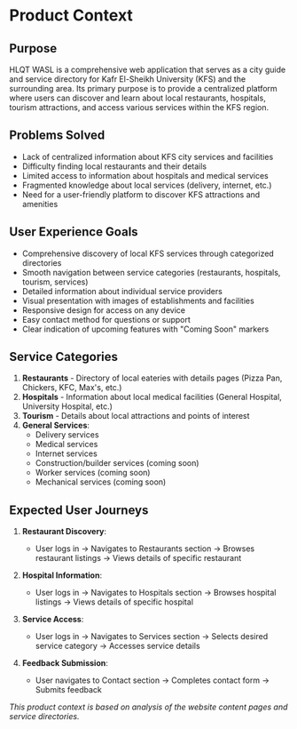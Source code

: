 # Product Context

## Purpose
HLQT WASL is a comprehensive web application that serves as a city guide and service directory for Kafr El-Sheikh University (KFS) and the surrounding area. Its primary purpose is to provide a centralized platform where users can discover and learn about local restaurants, hospitals, tourism attractions, and access various services within the KFS region.

## Problems Solved
- Lack of centralized information about KFS city services and facilities
- Difficulty finding local restaurants and their details
- Limited access to information about hospitals and medical services
- Fragmented knowledge about local services (delivery, internet, etc.)
- Need for a user-friendly platform to discover KFS attractions and amenities

## User Experience Goals
- Comprehensive discovery of local KFS services through categorized directories
- Smooth navigation between service categories (restaurants, hospitals, tourism, services)
- Detailed information about individual service providers
- Visual presentation with images of establishments and facilities
- Responsive design for access on any device
- Easy contact method for questions or support
- Clear indication of upcoming features with "Coming Soon" markers

## Service Categories
1. **Restaurants** - Directory of local eateries with details pages (Pizza Pan, Chickers, KFC, Max's, etc.)
2. **Hospitals** - Information about local medical facilities (General Hospital, University Hospital, etc.)
3. **Tourism** - Details about local attractions and points of interest
4. **General Services**:
   - Delivery services
   - Medical services
   - Internet services
   - Construction/builder services (coming soon)
   - Worker services (coming soon)
   - Mechanical services (coming soon)

## Expected User Journeys
1. **Restaurant Discovery**:
   - User logs in → Navigates to Restaurants section → Browses restaurant listings → Views details of specific restaurant
   
2. **Hospital Information**:
   - User logs in → Navigates to Hospitals section → Browses hospital listings → Views details of specific hospital
   
3. **Service Access**:
   - User logs in → Navigates to Services section → Selects desired service category → Accesses service details

4. **Feedback Submission**:
   - User navigates to Contact section → Completes contact form → Submits feedback

*This product context is based on analysis of the website content pages and service directories.*